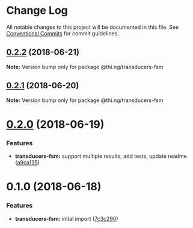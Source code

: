 # Change Log

All notable changes to this project will be documented in this file.
See [Conventional Commits](https://conventionalcommits.org) for commit guidelines.

<a name="0.2.2"></a>
## [0.2.2](https://github.com/thi-ng/umbrella/compare/@thi.ng/transducers-fsm@0.2.1...@thi.ng/transducers-fsm@0.2.2) (2018-06-21)




**Note:** Version bump only for package @thi.ng/transducers-fsm

<a name="0.2.1"></a>
## [0.2.1](https://github.com/thi-ng/umbrella/compare/@thi.ng/transducers-fsm@0.2.0...@thi.ng/transducers-fsm@0.2.1) (2018-06-20)




**Note:** Version bump only for package @thi.ng/transducers-fsm

<a name="0.2.0"></a>
# [0.2.0](https://github.com/thi-ng/umbrella/compare/@thi.ng/transducers-fsm@0.1.0...@thi.ng/transducers-fsm@0.2.0) (2018-06-19)


### Features

* **transducers-fsm:** support multiple results, add tests, update readme ([a9ca135](https://github.com/thi-ng/umbrella/commit/a9ca135))




<a name="0.1.0"></a>
# 0.1.0 (2018-06-18)


### Features

* **transducers-fsm:** inital import ([7c3c290](https://github.com/thi-ng/umbrella/commit/7c3c290))
